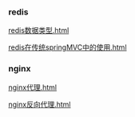 ### redis
[redis数据类型.html](redis数据类型)

[redis在传统springMVC中的使用.html](redis在传统springMVC中的使用)

### nginx

[nginx代理.html](nginx代理)

[nginx反向代理.html](nginx反向代理)
